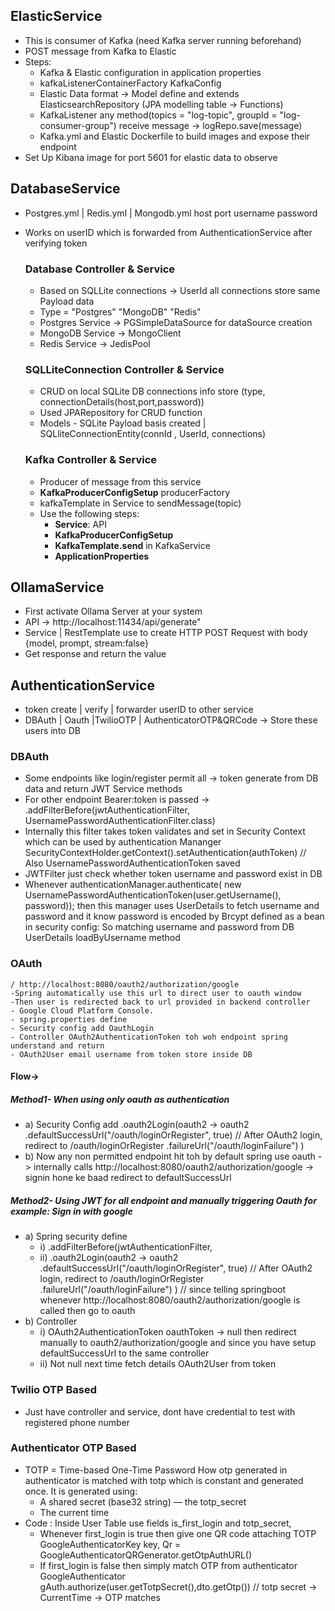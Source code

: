## ElasticService
- This is consumer of Kafka (need Kafka server running beforehand)
- POST message from Kafka to Elastic
- Steps:
    - Kafka & Elastic configuration in application properties
    - kafkaListenerContainerFactory KafkaConfig
    - Elastic Data format -> Model define and extends ElasticsearchRepository (JPA modelling table -> Functions)
    - KafkaListener any method(topics = "log-topic", groupId = "log-consumer-group") receive message -> logRepo.save(message)
    - Kafka.yml and Elastic Dockerfile to build images and expose their endpoint
- Set Up Kibana image for port 5601 for elastic data to observe

## DatabaseService
- Postgres.yml | Redis.yml | Mongodb.yml host port username password
- Works on userID which is forwarded from AuthenticationService after verifying token

    ### Database Controller & Service
    - Based on SQLLite connections -> UserId all connections store same Payload data
    - Type = "Postgres" "MongoDB" "Redis" 
    - Postgres Service -> PGSimpleDataSource for dataSource creation
    - MongoDB  Service -> MongoClient
    - Redis Service -> JedisPool

    ### SQLLiteConnection Controller & Service
    - CRUD on local SQLite DB connections info store (type, connectionDetails(host,port,password))
    - Used JPARepository for CRUD function 
    - Models - SQLite Payload basis created | SQLliteConnectionEntity(connId , UserId, connections)

    ### Kafka Controller & Service
    - Producer of message from this service
    - **KafkaProducerConfigSetup** producerFactory
    - kafkaTemplate in Service to sendMessage(topic)
    - Use the following steps:
        - **Service**: API  
        - **KafkaProducerConfigSetup**  
        - **KafkaTemplate.send** in KafkaService  
        - **ApplicationProperties**


## OllamaService
- First activate Ollama Server at your system 
- API -> http://localhost:11434/api/generate"
- Service | RestTemplate use to create HTTP POST Request with body {model, prompt, stream:false}
- Get response and return the value


## AuthenticationService 
- token create | verify | forwarder userID to other service
- DBAuth | Oauth |TwilioOTP | AuthenticatorOTP&QRCode -> Store these users into DB

### DBAuth
- Some endpoints like login/register permit all -> token generate from DB data and return JWT Service methods
- For other endpoint Bearer:token is passed -> .addFilterBefore(jwtAuthenticationFilter, UsernamePasswordAuthenticationFilter.class)
- Internally this filter takes token validates and set in Security Context which can be used by authentication Mananger SecurityContextHolder.getContext().setAuthentication(authToken) // Also UsernamePasswordAuthenticationToken saved
- JWTFilter just check whether token username and password exist in DB
- Whenever authenticationManager.authenticate(
                    new UsernamePasswordAuthenticationToken(user.getUsername(), password));
then this manager uses UserDetails to fetch username and password and it know password is encoded by Brcypt defined as a bean in security config: So matching username and password from DB UserDetails loadByUsername method


### OAuth
    / http://localhost:8080/oauth2/authorization/google
    -Spring automatically use this url to direct user to oauth window
    -Then user is redirected back to url provided in backend controller
    - Google Cloud Platform Console.
    - spring.properties define
    - Security config add OauthLogin
    - Controller OAuth2AuthenticationToken toh woh endpoint spring understand and return
    - OAuth2User email username from token store inside DB

#### Flow->
##### Method1- When using only oauth as authentication 
- a) Security Config add .oauth2Login(oauth2 -> oauth2
                        .defaultSuccessUrl("/oauth/loginOrRegister", true)  // After OAuth2 login, redirect to /oauth/loginOrRegister
                        .failureUrl("/oauth/loginFailure") 
                )
- b) Now any non permitted endpoint hit toh by default spring use oauth -> internally calls http://localhost:8080/oauth2/authorization/google -> signin hone ke baad redirect to defaultSuccessUrl

##### Method2- Using JWT for all endpoint and manually triggering Oauth for example: Sign in with google
- a) Spring security define
    - i) .addFilterBefore(jwtAuthenticationFilter,
    - ii)  .oauth2Login(oauth2 -> oauth2
                        .defaultSuccessUrl("/oauth/loginOrRegister", true)  // After OAuth2 login, redirect to /oauth/loginOrRegister
                        .failureUrl("/oauth/loginFailure") 
                ) // since telling springboot whenever  http://localhost:8080/oauth2/authorization/google is called then go to oauth 
- b)  Controller 
    - i) OAuth2AuthenticationToken oauthToken -> null then redirect manually to oauth2/authorization/google and since you have setup defaultSuccessUrl to the same controller
    - ii) Not null next time fetch details OAuth2User from token

### Twilio OTP Based
- Just have controller and service, dont have credential to test with registered phone number

### Authenticator OTP Based
- TOTP = Time-based One-Time Password How otp generated in authenticator is matched with totp which is constant and generated once. It is generated using: 
    - A shared secret (base32 string) — the totp_secret
    - The current time
- Code : Inside User Table use fields is_first_login and totp_secret, 
    - Whenever first_login is true then give one QR code attaching TOTP GoogleAuthenticatorKey key, Qr = GoogleAuthenticatorQRGenerator.getOtpAuthURL()
    - If first_login is false then simply match OTP from authenticator GoogleAuthenticator gAuth.authorize(user.getTotpSecret(),dto.getOtp()) // totp secret -> CurrentTime -> OTP matches